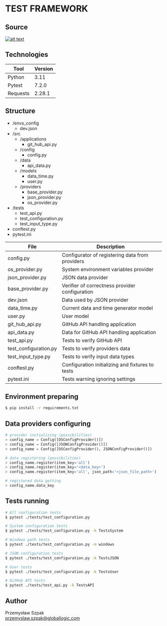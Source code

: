 # TEST FRAMEWORK


## Source
[![alt text](https://miro.medium.com/max/719/0*LqBi2dONH28oTKVX.png)](https://github.com/sergii-butenko-gl/talend-eng-II)


## Technologies
| Tool     | Version |
|----------|---------|
| Python   | 3.11    | 
| Pytest   | 7.2.0   |
| Requests | 2.28.1  |


## Structure
- /envs_config
    - dev.json
- /src
  - /applications
    - git_hub_api.py 
  - /config
    - config.py
  - /data
     - api_data.py
  - /models
    - data_time.py
    - user.py
  - /providers
    - base_provider.py
    - json_provider.py
    - os_provider.py
- /tests
  - test_api.py
  - test_configuration.py
  - test_input_type.py
- conftest.py
- pytest.ini

| File                  | Description                                      |
|-----------------------|--------------------------------------------------|
| config.py             | Configurator of registering data from providers  | 
| os_provider.py        | System environment variables provider            |
| json_provider.py      | JSON data provider                               |
| base_provider.py      | Verifier of correctness provider configuration   |
| dev.json              | Data used by JSON provider                       |
| data_time.py          | Current data and time generator model            |
| user.py               | User model                                       |
| git_hub_api.py        | GitHub API handling application                  |
| api_data.py           | Data for GitHub API handling application         |
| test_api.py           | Tests to verify GitHub API                       |
| test_configuration.py | Tests to verify providers data                   |
| test_input_type.py    | Tests to verify input data types                 |
| conftest.py           | Configuration initializing and fixtures to tests |
| pytest.ini            | Tests warning ignoring settings                  |



## Environment preparing
```bash
$ pip install -r requirements.txt
```

## Data providers configuring
```python
# provider initializing (possibilities)
> config_name = Config([OSConfigProvider()])
> config_name = Config([JSONConfigProvider()])
> config_name = Config([OSConfigProvider(), JSONConfigProvider()])

# data registering (possibilities)
> config_name.register(item_key='all')
> config_name.register(item_key='<data_key>')
> config_name.register(item_key='all', json_path='<json_file_path>')

# registered data getting
> config_name.data_key
```


## Tests running
```bash
# All configuration tests
$ pytest ./tests/test_configuration.py

# System configuration tests
$ pytest ./tests/test_configuration.py -k TestsSystem

# Windows path tests
$ pytest ./tests/test_configuration.py -m windows

# JSON configuration tests
$ pytest ./tests/test_configuration.py -k TestsJSON

# User tests
$ pytest ./tests/test_configuration.py -k TestsUser

# GitHub API tests
$ pytest ./tests/test_api.py -k TestsAPI
```

## Author
Przemysław Szpak\
przemyslaw.szpak@globallogic.com